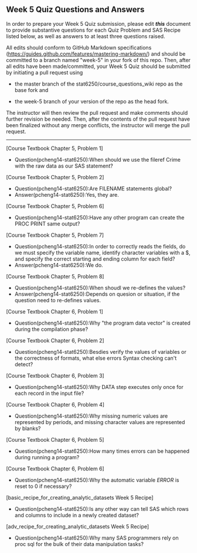 ## Week 5 Quiz Questions and Answers

In order to prepare your Week 5 Quiz submission, please edit ***this*** document to provide substantive questions for each Quiz Problem and SAS Recipe listed below, as well as answers to at least three questions raised.

All edits should conform to GitHub Markdown specifications (https://guides.github.com/features/mastering-markdown/) and should be committed to a branch named "week-5" in your fork of this repo. Then, after all edits have been made/committed, your Week 5 Quiz should be submitted by initiating a pull request using

- the master branch of the stat6250/course_questions_wiki repo as the base fork and

- the week-5 branch of your version of the repo as the head fork.

The instructor will then review the pull request and make comments should further revision be needed. Then, after the contents of the pull request have been finalized without any merge conflicts, the instructor will merge the pull request.

********************************************************************************


[Course Textbook Chapter 5, Problem 1]
- Question(pcheng14-stat6250):When should we use the fileref Crime with the raw data as our SAS statement?


[Course Textbook Chapter 5, Problem 2]
- Question(pcheng14-stat6250):Are FILENAME statements global?
- Answer(pcheng14-stat6250):Yes, they are.



[Course Textbook Chapter 5, Problem 6]
- Question(pcheng14-stat6250):Have any other program can create the PROC PRINT same output?



[Course Textbook Chapter 5, Problem 7]
- Question(pcheng14-stat6250):In order to  correctly reads the fields, do we must specify the variable name, identify character variables with a $, and specify the correct starting and ending column for each field?
- Answer(pcheng14-stat6250):We do.



[Course Textbook Chapter 5, Problem 8]
- Question(pcheng14-stat6250):When shoudl we re-defines the values?
- Answer(pcheng14-stat6250):Depends on quesion or situation, if the question need to re-defines values.



[Course Textbook Chapter 6, Problem 1]
- Question(pcheng14-stat6250):Why "the program data vector" is created during the compilation phase?



[Course Textbook Chapter 6, Problem 2]
- Question(pcheng14-stat6250):Besdies verify the values of variables or the correctness of formats, what else errors Syntax checking can't detect?



[Course Textbook Chapter 6, Problem 3]
- Question(pcheng14-stat6250):Why DATA step executes only once for each record in the input file?



[Course Textbook Chapter 6, Problem 4]
- Question(pcheng14-stat6250):Why missing numeric values are represented by periods, and missing character values are represented by blanks?



[Course Textbook Chapter 6, Problem 5]
- Question(pcheng14-stat6250):How many times errors can be happened during running a program? 



[Course Textbook Chapter 6, Problem 6]
- Question(pcheng14-stat6250):Why the automatic variable _ERROR_ is reset to 0 if necessary?



[basic_recipe_for_creating_analytic_datasets Week 5 Recipe]
- Question(pcheng14-stat6250):Is any other way can tell SAS which rows and columns to include in a newly created dataset?


[adv_recipe_for_creating_analytic_datasets Week 5 Recipe]
- Question(pcheng14-stat6250):Why many SAS programmers rely on proc sql for the bulk of their data manipulation tasks?

